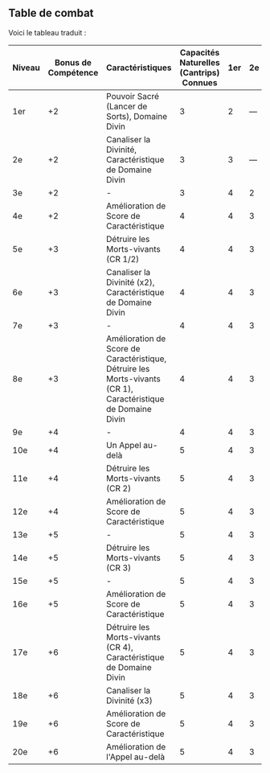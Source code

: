 ## Table de combat

Voici le tableau traduit :

| Niveau | Bonus de Compétence | Caractéristiques                                                                                              | Capacités Naturelles (Cantrips) Connues | 1er | 2e  | 3e  | 4e  | 5e  | 6e  | 7e  | 8e  | 9e  |     |
| ------ | ------------------- | ------------------------------------------------------------------------------------------------------------- | --------------------------------------- | --- | --- | --- | --- | --- | --- | --- | --- | --- | --- |
| 1er    | +2                  | Pouvoir Sacré (Lancer de Sorts), Domaine Divin                                                                | 3                                       | 2   | —   | —   | —   | —   | —   | —   | —   | —   |     |
| 2e     | +2                  | Canaliser la Divinité, Caractéristique de Domaine Divin                                                       | 3                                       | 3   | —   | —   | —   | —   | —   | —   | —   | —   |     |
| 3e     | +2                  | -                                                                                                             | 3                                       | 4   | 2   | —   | —   | —   | —   | —   | —   | —   |     |
| 4e     | +2                  | Amélioration de Score de Caractéristique                                                                      | 4                                       | 4   | 3   | —   | —   | —   | —   | —   | —   | —   |     |
| 5e     | +3                  | Détruire les Morts-vivants (CR 1/2)                                                                           | 4                                       | 4   | 3   | 2   | —   | —   | —   | —   | —   | —   |     |
| 6e     | +3                  | Canaliser la Divinité (x2), Caractéristique de Domaine Divin                                                  | 4                                       | 4   | 3   | 3   | —   | —   | —   | —   | —   | —   |     |
| 7e     | +3                  | -                                                                                                             | 4                                       | 4   | 3   | 3   | 1   | —   | —   | —   | —   | —   |     |
| 8e     | +3                  | Amélioration de Score de Caractéristique, Détruire les Morts-vivants (CR 1), Caractéristique de Domaine Divin | 4                                       | 4   | 3   | 3   | 2   | —   | —   | —   | —   | —   |     |
| 9e     | +4                  | -                                                                                                             | 4                                       | 4   | 3   | 3   | 3   | 1   | —   | —   | —   | —   |     |
| 10e    | +4                  | Un Appel au-delà                                                                                              | 5                                       | 4   | 3   | 3   | 3   | 3   | 2   | —   | —   | —   |     |
| 11e    | +4                  | Détruire les Morts-vivants (CR 2)                                                                             | 5                                       | 4   | 3   | 3   | 3   | 3   | 2   | 1   | —   | —   |     |
| 12e    | +4                  | Amélioration de Score de Caractéristique                                                                      | 5                                       | 4   | 3   | 3   | 3   | 3   | 2   | 1   | —   | —   |     |
| 13e    | +5                  | -                                                                                                             | 5                                       | 4   | 3   | 3   | 3   | 3   | 2   | 1   | 1   | —   |     |
| 14e    | +5                  | Détruire les Morts-vivants (CR 3)                                                                             | 5                                       | 4   | 3   | 3   | 3   | 3   | 2   | 1   | 1   | —   |     |
| 15e    | +5                  | -                                                                                                             | 5                                       | 4   | 3   | 3   | 3   | 3   | 2   | 1   | 1   | 1   |     |
| 16e    | +5                  | Amélioration de Score de Caractéristique                                                                      | 5                                       | 4   | 3   | 3   | 3   | 3   | 2   | 1   | 1   | 1   |     |
| 17e    | +6                  | Détruire les Morts-vivants (CR 4), Caractéristique de Domaine Divin                                           | 5                                       | 4   | 3   | 3   | 3   | 3   | 2   | 1   | 1   | 1   |     |
| 18e    | +6                  | Canaliser la Divinité (x3)                                                                                    | 5                                       | 4   | 3   | 3   | 3   | 3   | 3   | 1   | 1   | 1   |     |
| 19e    | +6                  | Amélioration de Score de Caractéristique                                                                      | 5                                       | 4   | 3   | 3   | 3   | 3   | 3   | 2   | 1   | 1   |     |
| 20e    | +6                  | Amélioration de l'Appel au-delà                                                                               | 5                                       | 4   | 3   | 3   | 3   | 3   | 3   | 2   | 2   | 1   | 1   |
